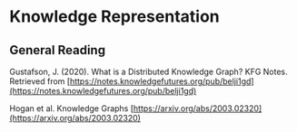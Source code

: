 # Knowledge Representation

## General Reading

Gustafson, J. \(2020\). What is a Distributed Knowledge Graph? KFG Notes. Retrieved from [https://notes.knowledgefutures.org/pub/belji1gd](https://notes.knowledgefutures.org/pub/belji1gd)

Hogan et al.  Knowledge Graphs [https://arxiv.org/abs/2003.02320](https://arxiv.org/abs/2003.02320)

